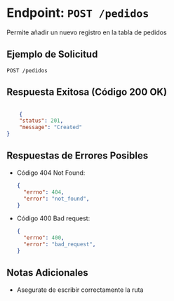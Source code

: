 # Endpoint: `POST /pedidos`

Permite añadir un nuevo registro en la tabla de pedidos
## Ejemplo de Solicitud
```http
POST /pedidos
```

## Respuesta Exitosa (Código 200 OK)
```json

    {
    "status": 201,
    "message": "Created"
}
```

## Respuestas de Errores Posibles
- Código 404 Not Found:

  ```json
  {
    "errno": 404,
    "error": "not_found",
  }
  ```

- Código 400 Bad request:
  ```json
  {
    "errno": 400,
    "error": "bad_request",
  }
  ``` 

## Notas Adicionales

- Asegurate de escribir correctamente la ruta
